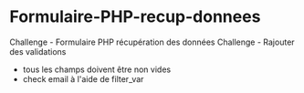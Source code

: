 # Formulaire-PHP-recup-donnees
Challenge - Formulaire PHP récupération des données
Challenge - Rajouter des validations
- tous les champs doivent être non vides
- check email à l'aide de filter_var
